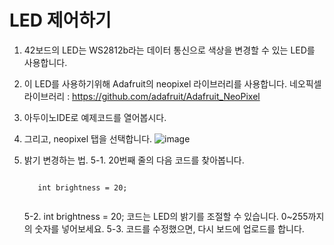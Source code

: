 <H1> LED 제어하기</h1>

1. 42보드의 LED는 WS2812b라는 데이터 통신으로 색상을 변경할 수 있는 LED를 사용합니다.
2. 이 LED를 사용하기위해 Adafruit의 neopixel 라이브러리를 사용합니다.
   네오픽셀 라이브러리 : https://github.com/adafruit/Adafruit_NeoPixel
3. 아두이노IDE로 예제코드를 열어봅시다.
4. 그리고, neopixel 탭을 선택합니다.
 ![image](https://user-images.githubusercontent.com/113105/128957649-d800a060-b313-48c0-8705-f28fd0681bdf.png)
5. 밝기 변경하는 법.
   5-1. 20번째 줄의 다음 코드를 찾아봅니다.
   <pre>
   <code>
      int brightness = 20;<br>
   </code></pre>

   5-2. int brightness = 20; 
 코드는 LED의 밝기를 조절할 수 있습니다. 0~255까지의 숫자를 넣어보세요.
   5-3. 코드를 수정했으면, 다시 보드에 업로드를 합니다.
